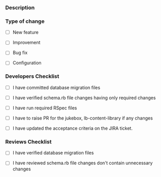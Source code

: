 ### Description



### Type of change

- [ ] New feature
- [ ] Improvement
- [ ] Bug fix
- [ ] Configuration


### Developers Checklist

- [ ] I have committed database migration files
- [ ] I have verified schema.rb file changes having only required changes
- [ ] I have run required RSpec files
- [ ] I have to raise PR for the jukebox, lb-content-library if any changes
- [ ] I have updated the acceptance criteria on the JIRA ticket.
 

### Reviews Checklist

- [ ] I have verified database migration files
- [ ] I have reviewed schema.rb file changes don't contain unnecessary changes
 